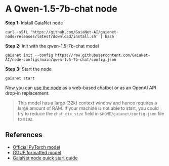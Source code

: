 # A Qwen-1.5-7b-chat node 

**Step 1:** Install GaiaNet node

```
curl -sSfL 'https://github.com/GaiaNet-AI/gaianet-node/releases/latest/download/install.sh' | bash
```

**Step 2:** Init with the qwen-1.5-7b-chat model

```
gaianet init --config https://raw.githubusercontent.com/GaiaNet-AI/node-configs/main/qwen-1.5-7b-chat/config.json
```

**Step 3:** Start the node

```
gaianet start
```

Now you can [use the node](https://docs.gaianet.ai/user-guide/mynode) as a web-based chatbot or as an OpenAI API drop-in replacement.

> This model has a large (32k) context window and hence requires a large amount of RAM. If your machine is not able to start, you could try to reduce the `chat_ctx_size` field in `$HOME/gaianet/config.json` file to `8192`.

## References

* [Official PyTorch model](https://huggingface.co/Qwen/Qwen1.5-7B-Chat)
* [GGUF formatted model](https://huggingface.co/gaianet/Qwen1.5-7B-Chat-GGUF)
* [GaiaNet node quick start guide](https://docs.gaianet.ai/node-guide/quick-start)
